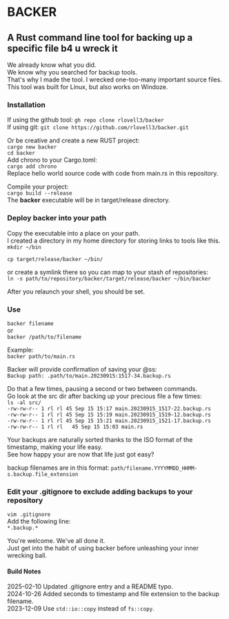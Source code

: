# BACKER

## A Rust command line tool for backing up a specific file b4 u wreck it

We already know what you did.  
We know why you searched for backup tools.  
That's why I made the tool.  I wrecked one-too-many important source files.  
This tool was built for Linux, but also works on Windoze.  

### Installation

If using the github tool:  `gh repo clone rlovell3/backer`  
If using git:  `git clone https://github.com/rlovell3/backer.git`  

Or be creative and create a new RUST project:  
`cargo new backer`  
`cd backer`  
Add chrono to your Cargo.toml:  
`cargo add chrono`  
Replace hello world source code with code from main.rs in this repository.  

Compile your project:  
`cargo build --release`  
The __backer__ executable will be in target/release directory.  

### Deploy backer into your path  

Copy the executable into a place on your path.  
I created a directory in my home directory for storing links to tools like this.  
`mkdir ~/bin`  

`cp target/release/backer ~/bin/`  

or create a symlink there so you can map to your stash of repositories:  
`ln -s path/to/repository/backer/target/release/backer ~/bin/backer`  

After you relaunch your shell, you should be set.

### Use

`backer filename`  
or  
`backer /path/to/filename`  

Example:  
`backer path/to/main.rs`  

Backer will provide confirmation of saving your @ss:  
`Backup path: .path/to/main.20230915:1517-34.backup.rs`  

Do that a few times, pausing a second or two between commands.  
Go look at the src dir after backing up your precious file a few times:  
`ls -al src/`  
`-rw-rw-r-- 1 rl rl 45 Sep 15 15:17 main.20230915_1517-22.backup.rs`  
`-rw-rw-r-- 1 rl rl 45 Sep 15 15:19 main.20230915_1519-12.backup.rs`  
`-rw-rw-r-- 1 rl rl 45 Sep 15 15:21 main.20230915_1521-17.backup.rs`  
`-rw-rw-r-- 1 rl rl   45 Sep 15 15:03 main.rs`  

Your backups are naturally sorted thanks to the ISO format of the timestamp, making your life easy.  
See how happy your are now that life just got easy?  

backup filenames are in this format: `path/filename.YYYYMMDD_HHMM-s.backup.file_extension`  

### Edit your .gitignore to exclude adding backups to your repository  

`vim .gitignore`  
Add the following line:  
`*.backup.*`  

You're welcome.  We've all done it.  
Just get into the habit of using backer before unleashing your inner wrecking ball.  

#### Build Notes  

2025-02-10  Updated .gitignore entry and a README typo.  
2024-10-26  Added seconds to timestamp and file extension to the backup filename.  
2023-12-09  Use `std::io::copy` instead of `fs::copy`.
